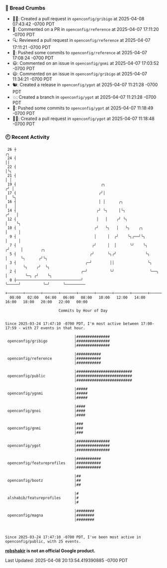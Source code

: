 ### 🍞 Bread Crumbs

 * ✍🏼: Created a pull request in `openconfig/gribigo` at 2025-04-08 07:43:42 -0700 PDT
 * 💬: Commented on a PR in  `openconfig/reference` at 2025-04-07 17:11:20 -0700 PDT
 * 🔍: Reviewed a pull request in  `openconfig/reference` at 2025-04-07 17:11:21 -0700 PDT
 * 🚢: Pushed some commits to `openconfig/reference` at 2025-04-07 17:08:24 -0700 PDT
 * 😃: Commented on an issue in `openconfig/gnmi` at 2025-04-07 17:03:52 -0700 PDT
 * 😃: Commented on an issue in `openconfig/gribigo` at 2025-04-07 11:34:21 -0700 PDT
 * 🐿: Created a release in `openconfig/ygot` at 2025-04-07 11:21:28 -0700 PDT
 * 💥: Created a branch in `openconfig/ygot` at 2025-04-07 11:21:28 -0700 PDT
 * 🚢: Pushed some commits to `openconfig/ygot` at 2025-04-07 11:18:49 -0700 PDT
 * ✍🏼: Created a pull request in `openconfig/ygot` at 2025-04-07 11:18:48 -0700 PDT

### 🕘 Recent Activity
```
 26 ┼                                                                        ╭╮
 24 ┤                                                                        ││
 22 ┤                                                                        │╰╮
 21 ┤                                                                        │ │
 19 ┤                                      ╭╮                               ╭╯ │
 17 ┤                                     ╭╯│                               │  ╰╮
 16 ┤                                     │ │      ╭╮                       │   │
 14 ┤                                    ╭╯ ╰╮     │╰╮                     ╭╯   │
 12 ┤                                    │   │    ╭╯ ╰╮                    │    ╰╮
 10 ┤                                   ╭╯   ╰╮   │   ╰╮    ╭╮             │     │
  9 ┤                                   │     │  ╭╯    ╰╮╭──╯╰╮            │     │
  7 ┤                                  ╭╯     │  │      ╰╯    ╰╮          ╭╯     │        ╭╮
  5 ┤                                 ╭╯      ╰╮╭╯             ╰╮         │      ╰╮      ╭╯╰╮
  3 ┤                               ╭─╯        ││               ╰╮        │       ╰╮    ╭╯  ╰╮
  2 ┤                             ╭─╯          ╰╯                ╰──╮     │        ╰─╮ ╭╯    ╰╮
  0 ┼─────────────────────────────╯                                 ╰─────╯          ╰─╯      ╰─────────
    +───────+───────+───────+───────+───────+───────+───────+───────+───────+───────+───────+───────+────
  00:00   02:00   04:00   06:00   08:00   10:00   12:00   14:00   16:00   18:00   20:00   22:00   00:00   

						Commits by Hour of Day


Since 2025-03-24 17:47:10 -0700 PDT, I'm most active between 17:00-17:59 - with 27 events in that hour.

```



```
                               |###############
 openconfig/gribigo            |###############
                               |###############

                               |###########
 openconfig/reference          |###########
                               |###########

                               |#########################
 openconfig/public             |#########################
                               |#########################

                               |#####
 openconfig/ygnmi              |#####
                               |#####

                               |####
 openconfig/gnoi               |####
                               |####

                               |###
 openconfig/gnmi               |###
                               |###

                               |###############
 openconfig/ygot               |###############
                               |###############

                               |###########
 openconfig/featureprofiles    |###########
                               |###########

                               |##
 openconfig/bootz              |##
                               |##

                               |#
 alshabib/featureprofiles      |#
                               |#

                               |########
 openconfig/magna              |########
                               |########



Since 2025-03-24 17:47:10 -0700 PDT, I've been most active in openconfig/public, with 25 events.

```
**[robshakir](mailto:robjs@google.com) is not an official Google product.**  


Last Updated: 2025-04-08 20:13:54.419390885 -0700 PDT
